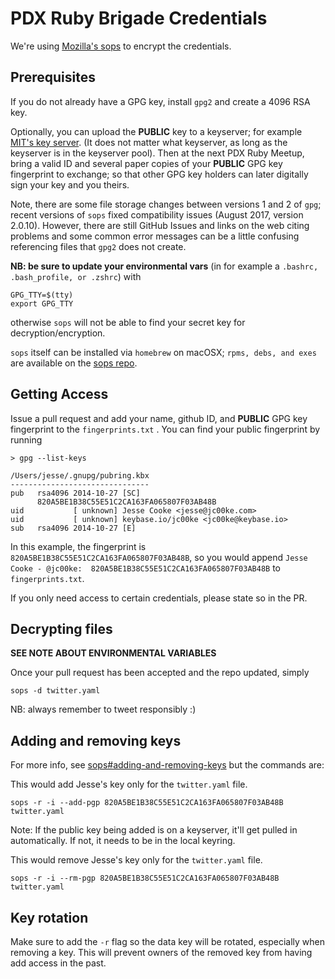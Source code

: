 # PDX Ruby Brigade Credentials

We're using [Mozilla's sops](https://github.com/mozilla/sops) to encrypt the credentials.

## Prerequisites
If you do not already have a GPG key, install `gpg2` and create a 4096 RSA key.

Optionally, you can upload the __PUBLIC__ key to a keyserver; for example [MIT's key server](https://pgp.mit.edu). (It does not matter what keyserver, as long as the keyserver is in the keyserver pool). Then at the next PDX Ruby Meetup, bring a valid ID and several paper copies of your __PUBLIC__ GPG key fingerprint to exchange; so that other GPG key holders can later digitally sign your key and you theirs.

Note, there are some file storage changes between versions 1 and 2 of `gpg`; recent versions of `sops` fixed compatibility issues (August 2017, version 2.0.10). However, there are still GitHub Issues and links on the web citing problems and some common error messages can be a little confusing referencing files that `gpg2` does not create.

__NB: be sure to update your environmental vars__ (in for example a `.bashrc, .bash_profile, or .zshrc`) with
```
GPG_TTY=$(tty)
export GPG_TTY
```
otherwise `sops` will not be able to find your secret key for decryption/encryption.

`sops` itself can be installed via `homebrew` on macOSX; `rpms, debs, and exes` are available on the [sops repo](https://github.com/mozilla/sops/releases).

## Getting Access
Issue a pull request and add your name, github ID, and __PUBLIC__ GPG key fingerprint to the `fingerprints.txt`
. You can find your public fingerprint by running

```
> gpg --list-keys

/Users/jesse/.gnupg/pubring.kbx
-------------------------------
pub   rsa4096 2014-10-27 [SC]
      820A5BE1B38C55E51C2CA163FA065807F03AB48B
uid           [ unknown] Jesse Cooke <jesse@jc00ke.com>
uid           [ unknown] keybase.io/jc00ke <jc00ke@keybase.io>
sub   rsa4096 2014-10-27 [E]
```

In this example, the fingerprint is `820A5BE1B38C55E51C2CA163FA065807F03AB48B`, so you would append
`Jesse Cooke - @jc00ke:  820A5BE1B38C55E51C2CA163FA065807F03AB48B` to `fingerprints.txt`.

If you only need access to certain credentials, please state so in the PR.

## Decrypting files
__SEE NOTE ABOUT ENVIRONMENTAL VARIABLES__

Once your pull request has been accepted and the repo updated, simply

`sops -d twitter.yaml`

NB: always remember to tweet responsibly :)

## Adding and removing keys

For more info, see [sops#adding-and-removing-keys](https://github.com/mozilla/sops#adding-and-removing-keys)
but the commands are:

This would add Jesse's key only for the `twitter.yaml` file.
```
sops -r -i --add-pgp 820A5BE1B38C55E51C2CA163FA065807F03AB48B twitter.yaml
```

Note: If the public key being added is on a keyserver, it'll get pulled in
automatically. If not, it needs to be in the local keyring.

This would remove Jesse's key only for the `twitter.yaml` file.
```
sops -r -i --rm-pgp 820A5BE1B38C55E51C2CA163FA065807F03AB48B twitter.yaml
```

## Key rotation

Make sure to add the `-r` flag so the data key will be rotated, especially when removing a key.
This will prevent owners of the removed key from having add access in the past.
